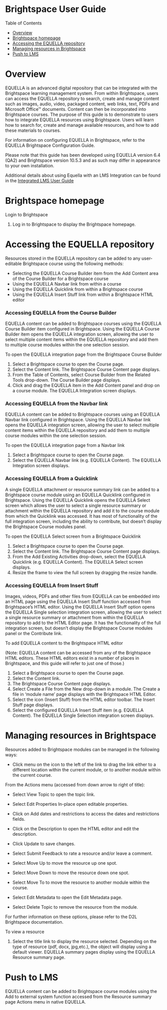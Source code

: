 # Brightspace User Guide

Table of Contents

* [Overview](#overview)
* [Brightspace  homepage](#brightspace-homepage)
* [Accessing the EQUELLA repository](#accessing-the-equella-repository)
* [Managing resources in Brightspace](#managing-resources-in-brightspace)
* [Push to LMS](#push-to-lms)


# Overview
EQUELLA is an advanced digital repository that can be integrated with the Brightspace learning management system. From within Brightspace, users can access the EQUELLA repository to search, create and manage content such as images, audio, video, packaged content, web links, text, PDFs and Microsoft Office™ documents. Content can then be incorporated into Brightspace courses.
The purpose of this guide is to demonstrate to users how to integrate EQUELLA resources using Brightspace. Users will learn how to search for, create and manage available resources, and how to add these materials to courses. 

For information on configuring EQUELLA in Brightspace, refer to the EQUELLA Brightspace Configuration Guide.

Please note that this guide has been developed using EQUELLA version 6.4 (QA2) and Brightspace version 10.5.3 and as such may differ in appearance to your own installation. 


Additional details about using Equella with an LMS Integration can be found in the [Integrated LMS User Guide](IntegratedLMSUserGuide.md)


# Brightspace homepage

Login to Brightspace
1. Log in to Brightspace to display the Brightspace homepage. 

# Accessing the EQUELLA repository
Resources stored in the EQUELLA repository can be added to any user-editable Brightspace course using the following methods:
* Selecting the EQUELLA Course Builder item from the Add Content area of the Course Builder for a Brightspace course 
* Using the EQUELLA Navbar link from within a course 
* Using the EQUELLA Quicklink from within a Brightspace course 
* Using the EQUELLA Insert Stuff link from within a Brightspace HTML editor 

### Accessing EQUELLA from the Course Builder

EQUELLA content can be added to Brightspace courses using the EQUELLA Course Builder item configured in Brightspace. Using the EQUELLA Course Builder item opens the EQUELLA integration screen, allowing the user to select multiple content items within the EQUELLA repository and add them to multiple course modules within the one selection session.

To open the EQUELLA integration page from the Brightspace Course Builder
1. Select a Brightspace course to open the Course page.
2. Select the Content link. The Brightspace Course Content page displays. 
3. From the Table of Contents, select Course Builder from the Related Tools drop-down. 
The Course Builder page displays.
4. Click and drag the EQUELLA item in the Add Content panel and drop on a course module. 
The EQUELLA Integration screen displays. 

### Accessing EQUELLA from the Navbar link
EQUELLA content can be added to Brightspace courses using an EQUELLA Navbar link configured in Brightspace. Using the EQUELLA Navbar link opens the EQUELLA integration screen, allowing the user to select multiple content items within the EQUELLA repository and add them to multiple course modules within the one selection session.

To open the EQUELLA integration page from a Navbar link
1. Select a Brightspace course to open the Course page.
2. Select the EQUELLA Navbar link (e.g. EQUELLA Content). The EQUELLA Integration screen displays. 
 
### Accessing EQUELLA from a Quicklink
A single EQUELLA attachment or resource summary link can be added to a Brightspace course module using an EQUELLA Quicklink configured in Brightspace. Using the EQUELLA Quicklink opens the EQUELLA Select screen which allows the user to select a single resource summary or attachment within the EQUELLA repository and add it to the course module from which the Quicklink was accessed. It has most of functionality of the full integration screen, including the ability to contribute, but doesn’t display the Brightspace Course modules panel.

To open the EQUELLA Select screen from a Brightspace Quicklink

1. Select a Brightspace course to open the Course page.
2. Select the Content link. The Brightspace Course Content page displays. 
3. From the Add Existing Activities drop-down, select the EQUELLA Quicklink (e.g. EQUELLA Content). The EQUELLA Select screen displays. 
4. Resize the frame to view the full screen by dragging the resize handle. 

### Accessing EQUELLA from Insert Stuff
Images, videos, PDFs and other files from EQUELLA can be embedded into an HTML page using the EQUELLA Insert Stuff function accessed from Brightspace’s HTML editor. Using the EQUELLA Insert Stuff option opens the EQUELLA Single selection integration screen, allowing the user to select a single resource summary or attachment from within the EQUELLA repository to add to the HTML Editor page. It has the functionality of the full integration screen, but doesn’t display the Brightspace Course modules panel or the Contribute link.

To add EQUELLA content to the Brightspace HTML editor

(Note: EQUELLA content can be accessed from any of the Brightspace HTML editors. These HTML editors exist in a number of places in Brightspace, and this guide will refer to just one of those.)

1. Select a Brightspace course to open the Course page.
2. Select the Content link. 
3. The Brightspace Course Content page displays. 
4. Select Create a File from the New drop-down in a module. The Create a file in ‘module name’ page displays with the Brightspace HTML Editor. 
5. Select the icon (Insert Stuff) from the HTML editor toolbar. The Insert Stuff page displays. 
6. Select the configured EQUELLA Insert Stuff item (e.g. EQUELLA Content).
The EQUELLA Single Selection integration screen displays. 


# Managing resources in Brightspace

Resources added to Brightspace modules can be managed in the following ways:
* Click menu on the icon to the left of the link to drag the link either to a different location within the current module, or to another module within the current course.

From the Actions menu (accessed from down arrow to right of title):
* Select View Topic to open the topic link.
* Select Edit Properties In-place open editable properties. 
* Click on Add dates and restrictions to access the dates and restrictions fields.
* Click on the Description to open the HTML editor and edit the description. 
* Click Update to save changes.

* Select Submit Feedback to rate a resource and/or leave a comment.
* Select Move Up to move the resource up one spot.
* Select Move Down to move the resource down one spot.
* Select Move To to move the resource to another module within the course.
* Select Edit Metadata to open the Edit Metadata page.
* Select Delete Topic to remove the resource from the module.

For further information on these options, please refer to the D2L Brightspace documentation.

To view a resource
1. Select the title link to display the resource selected. Depending on the type of resource (pdf, docx, jpg,etc.), the object will display using a default viewer. EQUELLA
summary pages display using the EQUELLA Resource summary page. 

# Push to LMS 

EQUELLA content can be added to Brightspace course modules using the Add to external system function accessed from the Resource summary page Actions menu in native EQUELLA.
